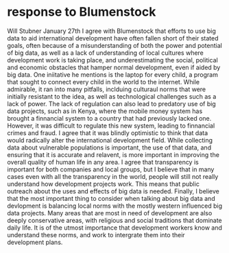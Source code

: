 # response to Blumenstock
Will Stubner
January 27th
I agree with Blumenstock that efforts to use big data to aid international development have often fallen short of their stated goals, often because of a misunderstanding of both the power and potential of big data, as well as a lack of understanding of local cultures where development work is taking place, and underestimating the social, political and economic obstacles that hamper normal development, even if aided by big data. One iniitative he mentions is the laptop for every child, a program that sought to connect every child in the world to the internet. While admirable, it ran into many pitfalls, inclduing culturaul norms that were initially resistant to the idea, as well as technological challenges such as a lack of power. The lack of regulation can also lead to predatory use of big data projects, such as in Kenya, where the mobile money system has brought a finnancial system to a country that had previously lacked one. However, it was difficult to regulate this new system, leading to finnancial crimes and fraud. I agree that it was blindly optimistic to think that data would radically alter the international development field. While collecting data about vulnerable populations is important, the use of that data, and ensuring that it is accurate and relavent, is more important in improving the overall quality of human life in any area. I agree that transparency is important for both companies and local groups, but I believe that in many cases even with all the transparency in the world, people will still not really understand how development projects work. This means that public outreach about the uses and effects of big data is needed. Finally, I believe that the most important thing to consider when talking about big data and devlopment is balancing local norms with the mostly western influenced big data projects. Many areas that are most in need of development are also deeply conservative areas, with religious and social traditions that dominate daily life. It is of the utmost importance that development workers know and understand these norms, and work to intergrate them into their development plans.
